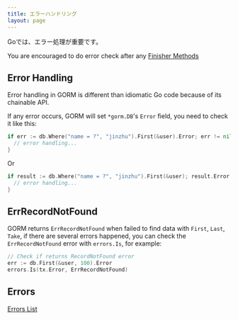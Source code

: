 ```yaml
---
title: エラーハンドリング
layout: page
---
```


Goでは、エラー処理が重要です。

You are encouraged to do error check after any [Finisher Methods](https://github.com/go-gorm/gorm/blob/master/finisher_api.go)

## Error Handling

Error handling in GORM is different than idiomatic Go code because of its chainable API.

If any error occurs, GORM will set `*gorm.DB`'s `Error` field, you need to check it like this:

```go
if err := db.Where("name = ?", "jinzhu").First(&user).Error; err != nil {
  // error handling...
}
```

Or

```go
if result := db.Where("name = ?", "jinzhu").First(&user); result.Error != nil {
  // error handling...
}
```

## ErrRecordNotFound

GORM returns `ErrRecordNotFound` when failed to find data with `First`, `Last`, `Take`, if there are several errors happened, you can check the `ErrRecordNotFound` error with `errors.Is`, for example:

```go
// Check if returns RecordNotFound error
err := db.First(&user, 100).Error
errors.Is(tx.Error, ErrRecordNotFound)
```

## Errors

[Errors List](https://github.com/go-gorm/gorm/blob/master/errors.go)
